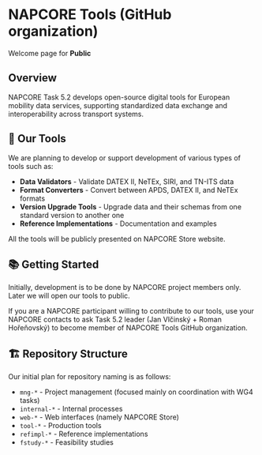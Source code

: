 # NAPCORE Tools (GitHub organization)

Welcome page for **Public**

## Overview

NAPCORE Task 5.2 develops open-source digital tools for European mobility data services, supporting standardized data exchange and interoperability across transport systems.

## 🔧 Our Tools

We are planning to develop or support development of various types of tools such as:

- **Data Validators** - Validate DATEX II, NeTEx, SIRI, and TN-ITS data
- **Format Converters** - Convert between APDS, DATEX II, and NeTEx formats
- **Version Upgrade Tools** - Upgrade data and their schemas from one standard version to another one
- **Reference Implementations** - Documentation and examples

All the tools will be publicly presented on NAPCORE Store website.

## 📚 Getting Started

Initially, development is to be done by NAPCORE project members only. Later we will open our tools to public.

If you are a NAPCORE participant willing to contribute to our tools, use your NAPCORE contacts to ask Task 5.2 leader (Jan Vlčinský + Roman Hořeňovský) to become member of NAPCORE Tools GitHub organization.

## 🏗️ Repository Structure

Our initial plan for repository naming is as follows:

- `mng-*` - Project management (focused mainly on coordination with WG4 tasks)
- `internal-*` - Internal processes
- `web-*` - Web interfaces (namely NAPCORE Store)
- `tool-*` - Production tools
- `refimpl-*` - Reference implementations
- `fstudy-*` - Feasibility studies
